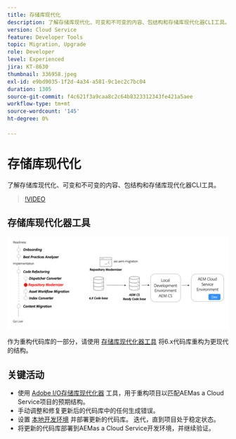 ```yaml
---
title: 存储库现代化
description: 了解存储库现代化、可变和不可变的内容、包结构和存储库现代化器CLI工具。
version: Cloud Service
feature: Developer Tools
topic: Migration, Upgrade
role: Developer
level: Experienced
jira: KT-8630
thumbnail: 336958.jpeg
exl-id: e9bd9035-1f2d-4a34-a581-9c1ec2c7bc04
duration: 1305
source-git-commit: f4c621f3a9caa8c2c64b8323312343fe421a5aee
workflow-type: tm+mt
source-wordcount: '145'
ht-degree: 0%

---
```


# 存储库现代化

了解存储库现代化、可变和不可变的内容、包结构和存储库现代化器CLI工具。

>[!VIDEO](https://video.tv.adobe.com/v/336958?quality=12&learn=on)

## 存储库现代化器工具

![存储库现代化器](./assets/repository-modernizer.png)

作为重构代码库的一部分，请使用 [存储库现代化器工具](https://experienceleague.adobe.com/docs/experience-manager-cloud-service/moving/refactoring-tools/repo-modernizer.html) 将6.x代码库重构为更现代的结构。

## 关键活动

* 使用 [Adobe I/O存储库现代化器](https://github.com/adobe/aio-cli-plugin-aem-cloud-service-migration#command-aio-aem-migrationrepository-modernizer) 工具，用于重构项目以匹配AEMas a Cloud Service项目的预期结构。
* 手动调整和修复更新后的代码库中的任何生成错误。
* 设置 [本地开发环境](https://experienceleague.adobe.com/docs/experience-manager-learn/cloud-service/local-development-environment-set-up/overview.html?lang=zh-Hans) 并部署更新的代码库。 迭代，直到项目处于稳定状态。
* 将更新的代码库部署到AEMas a Cloud Service开发环境，并继续验证。
